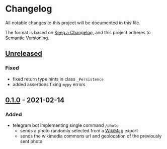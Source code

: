 # Changelog
All notable changes to this project will be documented in this file.

The format is based on [Keep a Changelog](https://keepachangelog.com/en/1.0.0/),
and this project adheres to [Semantic Versioning](https://semver.org/spec/v2.0.0.html).

## [Unreleased]
### Fixed
- fixed return type hints in class `_Persistence`
- added assertions fixing `mypy` errors

## [0.1.0] - 2021-02-14
### Added
- telegram bot implementing single command `/photo`
  - sends a photo randomly selected from a [WikiMap](https://de.wikipedia.org/wiki/Benutzer:DB111/Tools#WikiMap) export
  - sends the wikimedia commons url and geolocation of the previously sent photo

[Unreleased]: https://github.com/fphammerle/location-guessing-game-telegram-bot/compare/v0.1.0...HEAD
[0.1.0]: https://github.com/fphammerle/location-guessing-game-telegram-bot/releases/tag/v0.1.0
